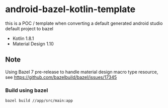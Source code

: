 # android-bazel-kotlin-template

this is a POC / template when converting a default generated android studio default project to bazel

- Kotlin 1.8.1
- Material Design 1.10

## Note
Using Bazel 7 pre-release to handle material design macro type resource, see https://github.com/bazelbuild/bazel/issues/17345

### Build using bazel
`bazel build //app/src/main:app`
